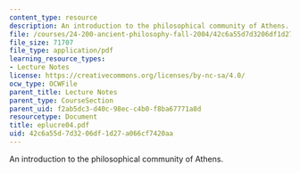 ```yaml
---
content_type: resource
description: An introduction to the philosophical community of Athens.
file: /courses/24-200-ancient-philosophy-fall-2004/42c6a55d7d3206df1d27a066cf7420aa_eplucre04.pdf
file_size: 71707
file_type: application/pdf
learning_resource_types:
- Lecture Notes
license: https://creativecommons.org/licenses/by-nc-sa/4.0/
ocw_type: OCWFile
parent_title: Lecture Notes
parent_type: CourseSection
parent_uid: f2ab5dc3-d40c-98ec-c4b0-f8ba67771a8d
resourcetype: Document
title: eplucre04.pdf
uid: 42c6a55d-7d32-06df-1d27-a066cf7420aa
---
```

An introduction to the philosophical community of Athens.